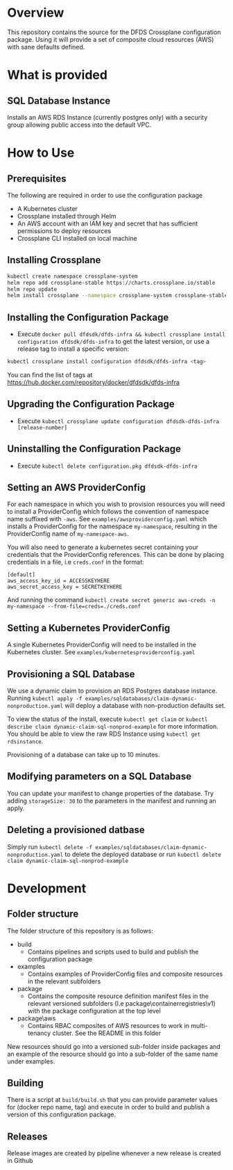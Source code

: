# Overview 

This repository contains the source for the DFDS Crossplane configuration package. Using it will provide a 
set of composite cloud resources (AWS) with sane defaults defined.

# What is provided

## SQL Database Instance
Installs an AWS RDS Instance (currently postgres only) with a security group allowing public access into the 
default VPC.

# How to Use

## Prerequisites

The following are required in order to use the configuration package

- A Kubernetes cluster
- Crossplane installed through Helm
- An AWS account with an IAM key and secret that has sufficient permissions to deploy resources
- Crossplane CLI installed on local machine

## Installing Crossplane

```bash
kubectl create namespace crossplane-system
helm repo add crossplane-stable https://charts.crossplane.io/stable
helm repo update
helm install crossplane --namespace crossplane-system crossplane-stable/crossplane --version <version>
```

## Installing the Configuration Package

- Execute `docker pull dfdsdk/dfds-infra && kubectl crossplane install configuration dfdsdk/dfds-infra` to get the latest version, or use a release tag to install a specific version:

```bash
kubectl crossplane install configuration dfdsdk/dfds-infra <tag>
```

You can find the list of tags at <https://hub.docker.com/repository/docker/dfdsdk/dfds-infra>


## Upgrading the Configuration Package

- Execute `kubectl crossplane update configuration dfdsdk-dfds-infra [release-number]`

## Uninstalling the Configuration Package

- Execute `kubectl delete configuration.pkg dfdsdk-dfds-infra`

## Setting an AWS ProviderConfig

For each namespace in which you wish to provision resources you will need to install a ProviderConfig which follows the convention of 
namespace name suffixed with `-aws`. See `examples/awsproviderconfig.yaml` which installs a ProviderConfig for the namespace `my-namespace`, resulting in the ProviderConfig name of `my-namespace-aws`.

You will also need to generate a kubernetes secret containing your credentials that the ProviderConfig references. This can be done by placing credentials in a file, i.e `creds.conf` in the format:

```
[default]
aws_access_key_id = ACCESSKEYHERE
aws_secret_access_key = SECRETKEYHERE
```

And running the command `kubectl create secret generic aws-creds -n my-namespace --from-file=creds=./creds.conf`

## Setting a Kubernetes ProviderConfig

A single Kubernetes ProviderConfig will need to be installed in the Kubernetes cluster. See `examples/kubernetesproviderconfig.yaml`

## Provisioning a SQL Database

We use a dynamic claim to provision an RDS Postgres database instance. Running `kubectl apply -f examples/sqldatabases/claim-dynamic-nonproduction.yaml` will deploy a database with non-production defaults set.

To view the status of the install, execute `kubectl get claim` or `kubectl describe claim dynamic-claim-sql-nonprod-example` for more information. You should be able to view the raw RDS Instance using `kubectl get rdsinstance`.

Provisioning of a database can take up to 10 minutes.

## Modifying parameters on a SQL Database

You can update your manifest to change properties of the database. Try adding `storageSize: 30` to the parameters in the manifest and running an apply.

## Deleting a provisioned datbase

Simply run `kubectl delete -f examples/sqldatabases/claim-dynamic-nonproduction.yaml` to delete the deployed database or run `kubectl delete claim dynamic-claim-sql-nonprod-example`

# Development

## Folder structure

The folder structure of this repository is as follows:

- build
    - Contains pipelines and scripts used to build and publish the configuration package
- examples
    - Contains examples of ProviderConfig files and composite resources in the relevant subfolders
- package
    - Contains the composite resource definition manifest files in the relevant versioned subfolders (I.e package\containerregistries\v1) 
      with the package configuration at the top level
- package\aws
    - Contains RBAC composites of AWS resources to work in multi-tenancy cluster. See the README in this folder


New resources should go into a versioned sub-folder inside packages and an example of the resource should go into a sub-folder of the same name under examples.

## Building

There is a script at `build/build.sh` that you can provide parameter values for (docker repo name, tag) and execute in order to build and publish a version of this configuration package.

## Releases

Release images are created by pipeline whenever a new release is created in Github
